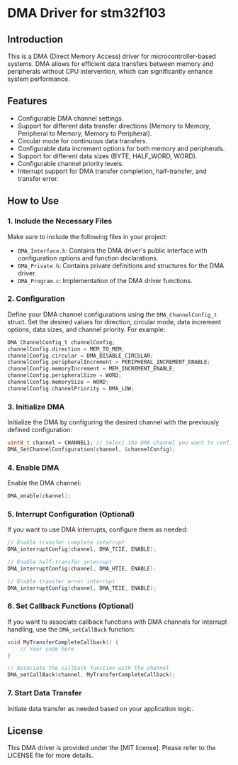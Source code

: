 
# DMA Driver for stm32f103

## Introduction

This is a DMA (Direct Memory Access) driver for microcontroller-based systems. DMA allows for efficient data transfers between memory and peripherals without CPU intervention, which can significantly enhance system performance.

## Features

- Configurable DMA channel settings.
- Support for different data transfer directions (Memory to Memory, Peripheral to Memory, Memory to Peripheral).
- Circular mode for continuous data transfers.
- Configurable data increment options for both memory and peripherals.
- Support for different data sizes (BYTE, HALF_WORD, WORD).
- Configurable channel priority levels.
- Interrupt support for DMA transfer completion, half-transfer, and transfer error.

## How to Use

### 1. Include the Necessary Files

Make sure to include the following files in your project:

- `DMA_Interface.h`: Contains the DMA driver's public interface with configuration options and function declarations.
- `DMA_Private.h`: Contains private definitions and structures for the DMA driver.
- `DMA_Program.c`: Implementation of the DMA driver functions.

### 2. Configuration

Define your DMA channel configurations using the `DMA_ChannelConfig_t` struct. Set the desired values for direction, circular mode, data increment options, data sizes, and channel priority. For example:

```c
DMA_ChannelConfig_t channelConfig;
channelConfig.direction = MEM_TO_MEM;
channelConfig.circular = DMA_DISABLE_CIRCULAR;
channelConfig.peripheralIncrement = PERIPHERAL_INCREMENT_ENABLE;
channelConfig.memoryIncrement = MEM_INCREMENT_ENABLE;
channelConfig.peripheralSize = WORD;
channelConfig.memorySize = WORD;
channelConfig.channelPriority = DMA_LOW;
```

### 3. Initialize DMA

Initialize the DMA by configuring the desired channel with the previously defined configuration:

```c
uint8_t channel = CHANNEL1; // Select the DMA channel you want to configure
DMA_SetChannelConfiguration(channel, &channelConfig);
```

### 4. Enable DMA

Enable the DMA channel:

```c
DMA_enable(channel);
```

### 5. Interrupt Configuration (Optional)

If you want to use DMA interrupts, configure them as needed:

```c
// Enable transfer complete interrupt
DMA_interruptConfig(channel, DMA_TCIE, ENABLE);

// Enable half-transfer interrupt
DMA_interruptConfig(channel, DMA_HTIE, ENABLE);

// Enable transfer error interrupt
DMA_interruptConfig(channel, DMA_TEIE, ENABLE);
```

### 6. Set Callback Functions (Optional)

If you want to associate callback functions with DMA channels for interrupt handling, use the `DMA_setCallBack` function:

```c
void MyTransferCompleteCallback() {
    // Your code here
}

// Associate the callback function with the channel
DMA_setCallBack(channel, MyTransferCompleteCallback);
```

### 7. Start Data Transfer

Initiate data transfer as needed based on your application logic.



## License

This DMA driver is provided under the [MIT license]. Please refer to the LICENSE file for more details.

